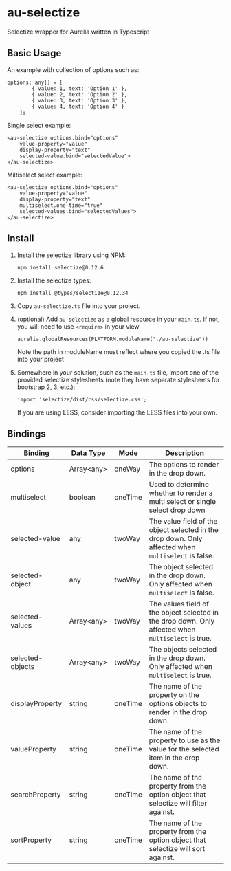 
# au-selectize
Selectize wrapper for Aurelia written in Typescript

## Basic Usage
An example with collection of options such as:
```    
options: any[] = [
        { value: 1, text: 'Option 1' },
        { value: 2, text: 'Option 2' },
        { value: 3, text: 'Option 3' },
        { value: 4, text: 'Option 4' }
    ];
```
Single select example:
```
<au-selectize options.bind="options" 
	value-property="value" 
	display-property="text" 
	selected-value.bind="selectedValue">
</au-selectize>
```
Miltiselect select example:
```
<au-selectize options.bind="options" 
	value-property="value" 
	display-property="text" 
	multiselect.one-time="true"
	selected-values.bind="selectedValues">
</au-selectize>
```

## Install

1. Install the selectize library using NPM:

	```shell
	npm install selectize@0.12.6
	```
	
2. Install the selectize types:

	```shell
	npm install @types/selectize@0.12.34
	```
  
3. Copy `au-selectize.ts` file into your project.

4. (optional) Add `au-selectize` as a global resource in your `main.ts`. If not, you will need to use `<require>` in your view

	```shell
	aurelia.globalResources(PLATFORM.moduleName("./au-selectize"))
	```
	Note the path in moduleName must reflect where you copied the .ts file into your project
  
5. Somewhere in your solution, such as the `main.ts` file, import one of the provided selectize stylesheets (note they have separate stylesheets for bootstrap 2, 3, etc.):

	```shell
	import 'selectize/dist/css/selectize.css';
	```
  
	If you are using LESS, consider importing the LESS files into your own.

## Bindings

| Binding| Data Type | Mode | Description |
|--|--|--|--|
|options | Array&lt;any&gt; | oneWay | The options to render in the drop down.  |
| multiselect | boolean | oneTime | Used to determine whether to render a multi select or single select drop down|
| selected-value | any | twoWay | The value field of the object selected in the drop down. Only affected when `multiselect` is false. |
| selected-object | any | twoWay | The object selected in the drop down. Only affected when `multiselect` is false. |
| selected-values | Array&lt;any&gt; | twoWay | The values field of the object selected in the drop down. Only affected when `multiselect` is true. |
| selected-objects | Array&lt;any&gt; | twoWay |  The objects selected in the drop down. Only affected when `multiselect` is true. |
| displayProperty | string | oneTime | The name of the property on the options objects to render in the drop down. |
| valueProperty | string | oneTime |  The name of the property to use as the value for the selected item in the drop down. |
| searchProperty | string | oneTime | The name of the property from the option object that selectize will filter against. |
| sortProperty | string | oneTime | The name of the property from the option object that selectize will sort against. |
